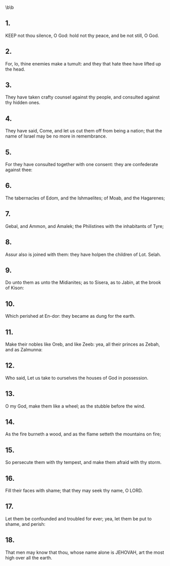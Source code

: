 \b\b
## 1.
KEEP not thou silence, O God: hold not thy peace, and be not still, O God.
## 2.
For, lo, thine enemies make a tumult: and they that hate thee have lifted up the head.
## 3.
They have taken crafty counsel against thy people, and consulted against thy hidden ones.
## 4.
They have said, Come, and let us cut them off from being a nation; that the name of Israel may be no more in remembrance.
## 5.
For they have consulted together with one consent: they are confederate against thee:
## 6.
The tabernacles of Edom, and the Ishmaelites; of Moab, and the Hagarenes;
## 7.
Gebal, and Ammon, and Amalek; the Philistines with the inhabitants of Tyre;
## 8.
Assur also is joined with them: they have holpen the children of Lot.  Selah.
## 9.
Do unto them as unto the Midianites; as to Sisera, as to Jabin, at the brook of Kison:
## 10.
Which perished at En-dor: they became as dung for the earth.
## 11.
Make their nobles like Oreb, and like Zeeb: yea, all their princes as Zebah, and as Zalmunna:
## 12.
Who said, Let us take to ourselves the houses of God in possession.
## 13.
O my God, make them like a wheel; as the stubble before the wind.
## 14.
As the fire burneth a wood, and as the flame setteth the mountains on fire;
## 15.
So persecute them with thy tempest, and make them afraid with thy storm.
## 16.
Fill their faces with shame; that they may seek thy name, O LORD.
## 17.
Let them be confounded and troubled for ever; yea, let them be put to shame, and perish:
## 18.
That men may know that thou, whose name alone is JEHOVAH, art the most high over all the earth.
